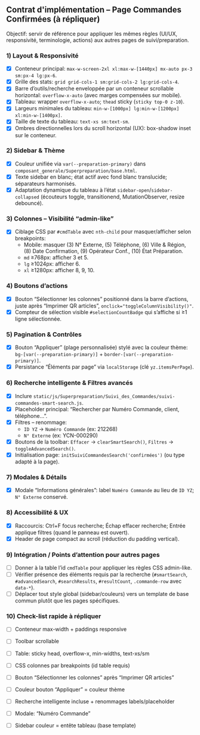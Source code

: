 ## Contrat d'implémentation – Page Commandes Confirmées (à répliquer)

Objectif: servir de référence pour appliquer les mêmes règles (UI/UX, responsivité, terminologie, actions) aux autres pages de suivi/preparation.

### 1) Layout & Responsivité
- [x] Conteneur principal: `max-w-screen-2xl xl:max-w-[1440px] mx-auto px-3 sm:px-4 lg:px-6`.
- [x] Grille des stats: `grid grid-cols-1 sm:grid-cols-2 lg:grid-cols-4`.
- [x] Barre d’outils/recherche enveloppée par un conteneur scrollable horizontal: `overflow-x-auto` (avec marges compensées sur mobile).
- [x] Tableau: wrapper `overflow-x-auto`; `thead` sticky (`sticky top-0 z-10`).
- [x] Largeurs minimales du tableau: `min-w-[1000px] lg:min-w-[1200px] xl:min-w-[1400px]`.
- [x] Taille de texte du tableau: `text-xs sm:text-sm`.
- [x] Ombres directionnelles lors du scroll horizontal (UX): box-shadow inset sur le conteneur.

### 2) Sidebar & Thème
- [x] Couleur unifiée via `var(--preparation-primary)` dans `composant_generale/Superpreparation/base.html`.
- [x] Texte sidebar en blanc; état actif avec fond blanc translucide; séparateurs harmonisés.
- [x] Adaptation dynamique du tableau à l’état `sidebar-open`/`sidebar-collapsed` (écouteurs toggle, transitionend, MutationObserver, resize debouncé).

### 3) Colonnes – Visibilité “admin-like”
- [x] Ciblage CSS par `#cmdTable` avec `nth-child` pour masquer/afficher selon breakpoints:
  - Mobile: masquer (3) N° Externe, (5) Téléphone, (6) Ville & Région, (8) Date Confirmation, (9) Opérateur Conf., (10) État Préparation.
  - `md` ≥768px: afficher 3 et 5.
  - `lg` ≥1024px: afficher 6.
  - `xl` ≥1280px: afficher 8, 9, 10.

### 4) Boutons d’actions
- [x] Bouton “Sélectionner les colonnes” positionné dans la barre d’actions, juste après “Imprimer QR articles”, `onclick="toggleColumnVisibility()"`.
- [x] Compteur de sélection visible `#selectionCountBadge` qui s’affiche si ≥1 ligne sélectionnée.

### 5) Pagination & Contrôles
- [x] Bouton “Appliquer” (plage personnalisée) stylé avec la couleur thème: `bg-[var(--preparation-primary)]` + `border-[var(--preparation-primary)]`.
- [x] Persistance “Éléments par page” via `localStorage` (clé `yz.itemsPerPage`).

### 6) Recherche intelligente & Filtres avancés
- [x] Inclure `static/js/Superpreparation/Suivi_des_Commandes/suivi-commandes-smart-search.js`.
- [x] Placeholder principal: “Rechercher par Numéro Commande, client, téléphone…”.
- [x] Filtres – renommage:
  - `ID YZ` → `Numéro Commande` (ex: 212268)
  - `N° Externe` (ex: YCN-000290)
- [x] Boutons de la toolbar: `Effacer` → `clearSmartSearch()`, `Filtres` → `toggleAdvancedSearch()`.
- [x] Initialisation page: `initSuiviCommandesSearch('confirmées')` (ou type adapté à la page).

### 7) Modales & Détails
- [x] Modale “Informations générales”: label `Numéro Commande` au lieu de `ID YZ`; `N° Externe` conservé.

### 8) Accessibilité & UX
- [x] Raccourcis: Ctrl+F focus recherche; Échap effacer recherche; Entrée applique filtres (quand le panneau est ouvert).
- [x] Header de page compact au scroll (réduction du padding vertical).

### 9) Intégration / Points d’attention pour autres pages
- [ ] Donner à la table l’id `cmdTable` pour appliquer les règles CSS admin-like.
- [ ] Vérifier présence des éléments requis par la recherche (`#smartSearch`, `#advancedSearch`, `#searchResults`, `#resultCount`, `.commande-row` avec `data-*`).
- [ ] Déplacer tout style global (sidebar/couleurs) vers un template de base commun plutôt que les pages spécifiques.

### 10) Check-list rapide à répliquer
- [ ] Conteneur max-width + paddings responsive
- [ ] Toolbar scrollable
- [ ] Table: sticky head, overflow-x, min-widths, text-xs/sm
- [ ] CSS colonnes par breakpoints (id table requis)
- [ ] Bouton “Sélectionner les colonnes” après “Imprimer QR articles”
- [ ] Couleur bouton “Appliquer” = couleur thème
- [ ] Recherche intelligente incluse + renommages labels/placeholder
- [ ] Modale: “Numéro Commande”
- [ ] Sidebar couleur = entête tableau (base template)


